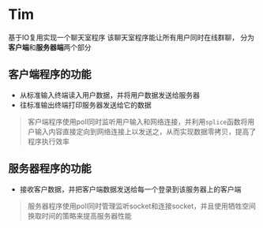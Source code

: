 # Tim
基于IO复用实现一个聊天室程序
该聊天室程序能让所有用户同时在线群聊，
分为**客户端**和**服务器端**两个部分
## 客户端程序的功能
- 从标准输入终端读入用户数据，并将用户数据发送给服务器
- 往标准输出终端打印服务器发送给它的数据
> 客户端程序使用poll同时监听用户输入和网络连接，并利用`splice`函数将用户输入内容直接定向到网络连接上以发送之，从而实现数据零拷贝，提高了程序执行效率
## 服务器程序的功能
- 接收客户数据，并把客户端数据发送给每一个登录到该服务器上的客户端
> 服务器程序使用poll同时管理监听socket和连接socket，并且使用牺牲空间换取时间的策略来提高服务器性能

